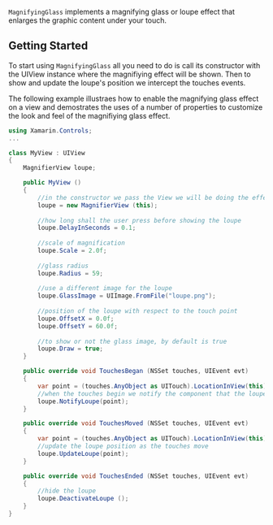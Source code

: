 `MagnifyingGlass` implements a magnifying glass or loupe effect that enlarges the graphic content under your touch.

## Getting Started

To start using `MagnifyingGlass` all you need to do is call its constructor with the UIView instance where the magnifiying effect will be shown.
Then to show and update the loupe's position we intercept the touches events. 

The following example illustraes how to enable the magnifying glass effect on a view and demostrates the uses of a number of properties to customize the look and feel of the magnifiying glass effect.

```csharp
using Xamarin.Controls;
...

class MyView : UIView 
{
	MagnifierView loupe;

	public MyView ()
	{
		//in the constructor we pass the View we will be doing the effect on
		loupe = new MagnifierView (this);
		
		//how long shall the user press before showing the loupe
		loupe.DelayInSeconds = 0.1;
		
		//scale of magnification
		loupe.Scale = 2.0f;
		
		//glass radius
		loupe.Radius = 59;
		
		//use a different image for the loupe
		loupe.GlassImage = UIImage.FromFile("loupe.png");
		
		//position of the loupe with respect to the touch point
		loupe.OffsetX = 0.0f;
		loupe.OffsetY = 60.0f;
		
		//to show or not the glass image, by default is true
		loupe.Draw = true;
	}

	public override void TouchesBegan (NSSet touches, UIEvent evt)
	{
		var point = (touches.AnyObject as UITouch).LocationInView(this);
		//when the touches begin we notify the component that the loupe is about to show
		loupe.NotifyLoupe(point);
	}

	public override void TouchesMoved (NSSet touches, UIEvent evt)
	{
		var point = (touches.AnyObject as UITouch).LocationInView(this);
		//update the loupe position as the touches move
		loupe.UpdateLoupe(point);
	}

	public override void TouchesEnded (NSSet touches, UIEvent evt)
	{
		//hide the loupe
		loupe.DeactivateLoupe ();
	}
}
```

